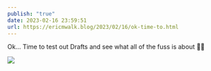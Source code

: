 ```yaml
---
publish: "true"
date: 2023-02-16 23:59:51
url: https://ericmwalk.blog/2023/02/16/ok-time-to.html
---
```


Ok... Time to test out Drafts and see what all of the fuss is about 🤷‍♂️

![](https://ericmwalk.blog/uploads/2023/c3b73deb7c.jpg)